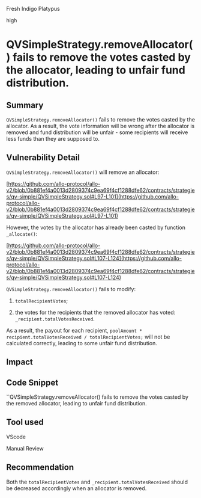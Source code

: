 Fresh Indigo Platypus

high

# QVSimpleStrategy.removeAllocator() fails to remove the votes casted by the allocator, leading to unfair fund distribution.
## Summary
``QVSimpleStrategy.removeAllocator()`` fails to remove the votes casted by the allocator. As a result, the vote information will be wrong after the allocator is removed and fund distribution will be unfair - some recipients will receive less funds than they are supposed to.

## Vulnerability Detail

``QVSimpleStrategy.removeAllocator()``  will remove an allocator: 

[https://github.com/allo-protocol/allo-v2/blob/0b881ef4a0013d2809374c9ea69f4cf1288dfe62/contracts/strategies/qv-simple/QVSimpleStrategy.sol#L97-L101](https://github.com/allo-protocol/allo-v2/blob/0b881ef4a0013d2809374c9ea69f4cf1288dfe62/contracts/strategies/qv-simple/QVSimpleStrategy.sol#L97-L101)

However, the votes by the allocator has already been casted by function ``_allocate()``:

[https://github.com/allo-protocol/allo-v2/blob/0b881ef4a0013d2809374c9ea69f4cf1288dfe62/contracts/strategies/qv-simple/QVSimpleStrategy.sol#L107-L124](https://github.com/allo-protocol/allo-v2/blob/0b881ef4a0013d2809374c9ea69f4cf1288dfe62/contracts/strategies/qv-simple/QVSimpleStrategy.sol#L107-L124)


``QVSimpleStrategy.removeAllocator()``  fails to modify: 

1) ``totalRecipientVotes``;

2) the votes for the recipients that the removed allocator has voted:  ``_recipient.totalVotesReceived``. 

As a result, the payout for each recipient, ``poolAmount * recipient.totalVotesReceived / totalRecipientVotes;`` will not be calculated correctly, leading to some unfair fund distribution. 

## Impact

## Code Snippet
``QVSimpleStrategy.removeAllocator() fails to remove the votes casted by the removed allocator, leading to unfair fund distribution.

## Tool used
VScode

Manual Review

## Recommendation
Both the  ``totalRecipientVotes`` and ``_recipient.totalVotesReceived`` should be decreased accordingly when an allocator is removed. 